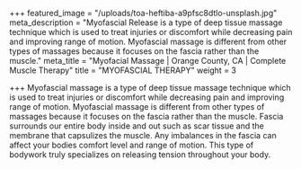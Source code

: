 +++
featured_image = "/uploads/toa-heftiba-a9pfsc8dtlo-unsplash.jpg"
meta_description = "Myofascial Release is a type of deep tissue massage technique which is used to treat injuries or discomfort while decreasing pain and improving range of motion. Myofascial massage is different from other types of massages because it focuses on the fascia rather than the muscle."
meta_title = "Myofacial Massage | Orange County, CA | Complete Muscle Therapy"
title = "MYOFASCIAL THERAPY"
weight = 3

+++
Myofascial massage is a type of deep tissue massage technique which is used to treat injuries or discomfort while decreasing pain and improving range of motion. Myofascial massage is different from other types of massages because it focuses on the fascia rather than the muscle. Fascia surrounds our entire body inside and out such as scar tissue and the membrane that capsulizes the muscle. Any imbalances in the fascia can affect your bodies comfort level and range of motion. This type of bodywork truly specializes on releasing tension throughout your body.